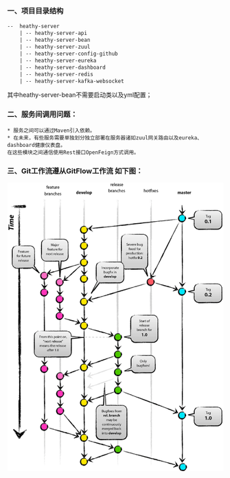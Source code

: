 ### 一、项目目录结构
    --  heathy-server  
        | -- heathy-server-api  
        | -- heathy-server-bean  
        | -- heathy-server-zuul  
        | -- heathy-server-config-github  
        | -- heathy-server-eureka  
        | -- heathy-server-dashboard  
        | -- heathy-server-redis  
        | -- heathy-server-kafka-websocket  
        
其中heathy-server-bean不需要启动类以及yml配置；  
  
### 二、服务间调用问题：
	* 服务之间可以通过Maven引入依赖。
	* 在未来，有些服务需要单独划分独立部署在服务器诸如zuul网关路由以及eureka、dashboard健康仪表盘。  
	在这些模块之间通信使用Rest接口OpenFeign方式调用。  
  
### 三、Git工作流遵从GitFlow工作流 如下图：
!['GitFlow工作流'](images/gitflow.jpg)
